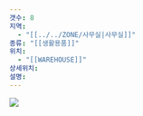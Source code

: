 ```yaml
---
갯수: 8
지역:
  - "[[../../ZONE/사무실|사무실]]"
종류: "[[생활용품]]"
위치:
  - "[[WAREHOUSE]]"
상세위치: 
설명:
---
```

![](http://192.168.50.22/devices/250308_IMG_0024.jpg)